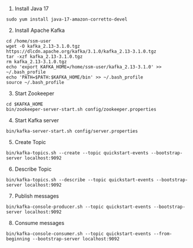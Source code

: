 1. Install Java 17
```
sudo yum install java-17-amazon-corretto-devel
```

2. Install Apache Kafka
```
cd /home/ssm-user
wget -O kafka_2.13-3.1.0.tgz https://dlcdn.apache.org/kafka/3.1.0/kafka_2.13-3.1.0.tgz
tar -xzf kafka_2.13-3.1.0.tgz
rm kafka_2.13-3.1.0.tgz
echo 'export KAFKA_HOME=/home/ssm-user/kafka_2.13-3.1.0' >> ~/.bash_profile
echo 'PATH=$PATH:$KAFKA_HOME/bin' >> ~/.bash_profile
source ~/.bash_profile
```

3. Start Zookeeper
```
cd $KAFKA_HOME
bin/zookeeper-server-start.sh config/zookeeper.properties
```

4. Start Kafka server
```
bin/kafka-server-start.sh config/server.properties
```

5. Create Topic
```
bin/kafka-topics.sh --create --topic quickstart-events --bootstrap-server localhost:9092
```

6. Describe Topic
```
bin/kafka-topics.sh --describe --topic quickstart-events --bootstrap-server localhost:9092
```

7. Publish messages
```
bin/kafka-console-producer.sh --topic quickstart-events --bootstrap-server localhost:9092
```

8. Consume messages
```
bin/kafka-console-consumer.sh --topic quickstart-events --from-beginning --bootstrap-server localhost:9092
```
